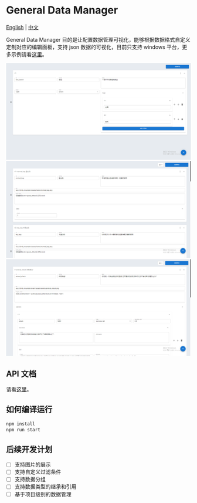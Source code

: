 # General Data Manager

[English](../README.md) | [中文](./README_zh.md)

General Data Manager 目的是让配置数据管理可视化，能够根据数据格式自定义定制对应的编辑面板，支持 json 数据的可视化，目前只支持 windows 平台，更多示例请看[这里](docs/example.md)。

![image-20220301155635709](screenshots/example_weapon.png)
![image-20220301152952560](screenshots/exmaple_item.png)
![image-20220301154140204](screenshots/example_event.png)


## API 文档

请看[这里](docs/API_zh.md)。

## 如何编译运行

```shell
npm install
npm run start
```



## 后续开发计划

- [ ] 支持图片的展示
- [ ] 支持自定义过滤条件
- [ ] 支持数据分组
- [ ] 支持数据类型的继承和引用
- [ ] 基于项目级别的数据管理
